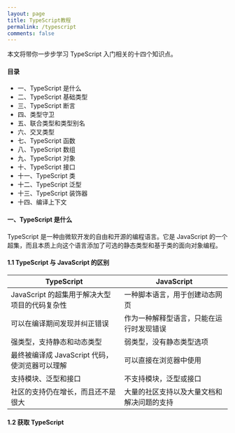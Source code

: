 ```yaml
---
layout: page
title: TypeScript教程
permalink: /typescript
comments: false
---
```


<div class="row justify-content-between">
<div class="col-md-8 pr-5">

<p>本文将带你一步步学习 TypeScript 入门相关的十四个知识点。</p>

<h4>目录</h4>
<ul>
    <li>一、TypeScript 是什么</li>
    <li>二、TypeScript 基础类型</li>
    <li>三、TypeScript 断言</li>
    <li>四、类型守卫</li>
    <li>五、联合类型和类型别名</li>
    <li>六、交叉类型</li>
    <li>七、TypeScript 函数</li>
    <li>八、TypeScript 数组</li>
    <li>九、TypeScript 对象</li>
    <li>十、TypeScript 接口</li>
    <li>十一、TypeScript 类</li>
    <li>十二、TypeScript 泛型</li>
    <li>十三、TypeScript 装饰器</li>
    <li>十四、编译上下文</li>
</ul>

<h4>一、TypeScript 是什么</h4>

<p>TypeScript 是一种由微软开发的自由和开源的编程语言。它是 JavaScript 的一个超集，而且本质上向这个语言添加了可选的静态类型和基于类的面向对象编程。</p>

#### 1.1 TypeScript 与 JavaScript 的区别  

|  TypeScript   | JavaScript  | 
|  ------------  | ------------  | 
| JavaScript 的超集用于解决大型项目的代码复杂性  | 一种脚本语言，用于创建动态网页 | 
| 可以在编译期间发现并纠正错误 | 作为一种解释型语言，只能在运行时发现错误 | 
| 强类型，支持静态和动态类型 | 弱类型，没有静态类型选项 | 
| 最终被编译成 JavaScript 代码，使浏览器可以理解 | 可以直接在浏览器中使用 | 
| 支持模块、泛型和接口 | 不支持模块，泛型或接口 | 
| 社区的支持仍在增长，而且还不是很大 | 大量的社区支持以及大量文档和解决问题的支持 | 

#### 1.2 获取 TypeScript


</div>
</div>
